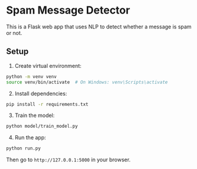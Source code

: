 # Spam Message Detector

This is a Flask web app that uses NLP to detect whether a message is spam or not.

## Setup

1. Create virtual environment:
```bash
python -m venv venv
source venv/bin/activate  # On Windows: venv\Scripts\activate
```

2. Install dependencies:
```bash
pip install -r requirements.txt
```

3. Train the model:
```bash
python model/train_model.py
```

4. Run the app:
```bash
python run.py
```

Then go to `http://127.0.0.1:5000` in your browser.
